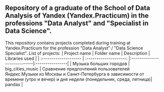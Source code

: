## Repository of a graduate of the School of Data Analysis of Yandex (Yandex.Practicum) in the professions "Data Analyst" and "Specialist in Data Science".
This repository contains projects completed during training at Yandex.Practicum for the profession "Data Analyst" / "Data Science Specialist".
List of projects:
| Project name          | Folder name            | Description                 | Libraries used  |
| :-------------------- | :--------------------: |:----------------------------|:----------------|
| Музыка больших городов | big_cities_music |  Сравнение предпочтений пользователей Яндекс.Музыки из Москвы и Санкт-Петербурга в зависимости от времени (утро и вечер) и дня недели (понедельник, среда, пятница)|         pandas        | 
